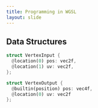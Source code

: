 ```yaml
---
title: Programming in WGSL
layout: slide
---
```

## Data Structures
```rust
struct VertexInput {
  @location(0) pos: vec2f,
  @location(1) uv: vec2f,
};

struct VertexOutput {
  @builtin(position) pos: vec4f,
  @location(0) uv: vec2f
};
```
